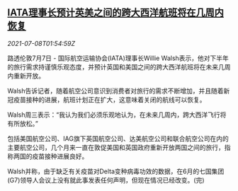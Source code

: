 <!--1625709663000-->
[IATA理事长预计英美之间的跨大西洋航班将在几周内恢复](https://cn.reuters.com/article/iata-us-uk-air-traffic-0708-idCNKCS2EE05Y)
------

<div><i>2021-07-08T01:54:59Z</i></div><p>路透伦敦7月7日 - 国际航空运输协会(IATA)理事长Willie Walsh表示，他对下半年的旅行需求持谨慎乐观态度，并预计英国和美国之间的跨大西洋航班将在未来几周内重新开放。</p><p>Walsh告诉记者，随着航空公司意识到消费者对旅行的需求不断增加，并且随着新冠疫苗接种的进展，航班计划正在扩大，这意味着关闭的航线可以恢复。</p><p>Walsh周三表示：“我认为我们必须乐观地认为，在未来几周内，跨大西洋飞行将有所放松。”</p><p>包括美国航空公司、IAG旗下英国航空公司、达美航空公司和联合航空公司在内的主要航空公司，几个月来一直在敦促美国和英国政府重新开放两国之间的旅行，指称两国的疫苗接种进展良好。</p><p>Walsh并称，由于缺乏有关疫苗对Delta变种病毒功效的数据，在6月的七国集团(G7)领导人会议上没有就此事发表任何声明，但现在情况已经改变。(完)</p>
